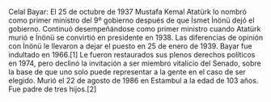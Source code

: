 Celal Bayar: El 25 de octubre de 1937 Mustafa Kemal Atatürk lo nombró como primer ministro del 9º gobierno después de que İsmet İnönü dejó el gobierno. Continuó desempeñándose como primer ministro cuando Atatürk murió e İnönü se convirtió en presidente en 1938. Las diferencias de opinión con İnönü le llevaron a dejar el puesto en 25 de enero de 1939. Bayar fue indultado en 1966.[1]​ Le fueron restaurados sus plenos derechos políticos en 1974, pero declinó la invitación a ser miembro vitalicio del Senado, sobre la base de que uno solo puede representar a la gente en el caso de ser elegido. Murió el 22 de agosto de 1986 en Estambul a la edad de 103 años. Fue padre de tres hijos.[2]​
